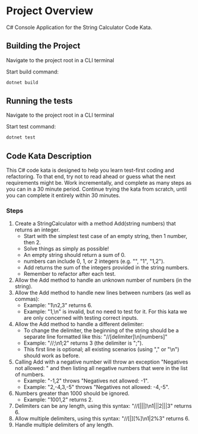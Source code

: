 # Project Overview
C# Console Application for the String Calculator Code Kata. 


## Building the Project
Navigate to the project root in a CLI terminal


Start build command:
```sh
dotnet build
```

## Running the tests
Navigate to the project root in a CLI terminal


Start test command:
```sh
dotnet test
```

## Code Kata Description
This C# code kata is designed to help you learn test-first coding and refactoring. To that end, try not to read ahead or guess what the next requirements might be. Work incrementally, and complete as many steps as you can in a 30 minute period. Continue trying the kata from scratch, until you can complete it entirely within 30 minutes.

### Steps
1. Create a StringCalculator with a method Add(string numbers) that returns an integer.
     - Start with the simplest test case of an empty string, then 1 number, then 2.
     - Solve things as simply as possible!
     - An empty string should return a sum of 0.
     - numbers can include 0, 1, or 2 integers (e.g. "", "1", "1,2").
     - Add returns the sum of the integers provided in the string numbers.
     - Remember to refactor after each test.
2. Allow the Add method to handle an unknown number of numbers (in the string).
3. Allow the Add method to handle new lines between numbers (as well as commas):
     - Example: "1\n2,3" returns 6.
     - Example: "1,\n" is invalid, but no need to test for it. For this kata we are only concerned with testing correct inputs.
4. Allow the Add method to handle a different delimiter:
     - To change the delimiter, the beginning of the string should be a separate line formatted like this: "//[delimiter]\n[numbers]"
     - Example: "//;\n1;2" returns 3 (the delimiter is ";").
     - This first line is optional; all existing scenarios (using "," or "\n") should work as before.
5. Calling Add with a negative number will throw an exception "Negatives not allowed: " and then listing all negative numbers that were in the list of numbers.
     - Example: "-1,2" throws "Negatives not allowed: -1".
     - Example: "2,-4,3,-5" throws "Negatives not allowed: -4,-5".
6. Numbers greater than 1000 should be ignored.
     - Example: "1001,2" returns 2.
7. Delimiters can be any length, using this syntax: "//[|||]\n1|||2|||3" returns 6.
8. Allow multiple delimiters, using this syntax: "//[|][%]\n1|2%3" returns 6.
9. Handle multiple delimiters of any length.




